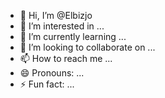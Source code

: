 - 👋 Hi, I’m @Elbizjo
- 👀 I’m interested in ...
- 🌱 I’m currently learning ...
- 💞️ I’m looking to collaborate on ...
- 📫 How to reach me ...
- 😄 Pronouns: ...
- ⚡ Fun fact: ...

<!---
Elbizjo/Elbizjo is a ✨ special ✨ repository because its `README.md` (this file) appears on your GitHub profile.
You can click the Preview link to take a look at your changes.
--->

